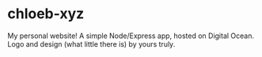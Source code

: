 # chloeb-xyz
My personal website! A simple Node/Express app, hosted on Digital Ocean. Logo and design (what little there is) by yours truly.
